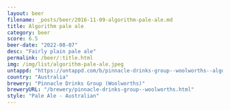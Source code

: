 ```yaml
---
layout: beer
filename: _posts/beer/2016-11-09-algorithm-pale-ale.md
title: Algorithm pale ale
category: beer
score: 6.5
beer-date: "2022-08-07"
desc: "Fairly plain pale ale"
permalink: /beer/:title.html
img: /img/list/algorithm-pale-ale.jpeg
untappd: "https://untappd.com/b/pinnacle-drinks-group--woolworths--algorithm-brewing-pale-ale/4216415"
country: "Australia"
brewery: "Pinnacle Drinks Group (Woolworths)"
breweryURL: "/brewery/pinnacle-drinks-group--woolworths.html"
style: "Pale Ale - Australian"
---
```

